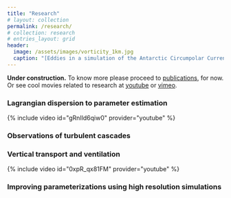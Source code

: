 ```yaml
---
title: "Research"
# layout: collection
permalink: /research/
# collection: research
# entries_layout: grid
header:
  image: /assets/images/vorticity_1km.jpg
  caption: "[Eddies in a simulation of the Antarctic Circumpolar Current.](/assets/documents/Balwada_et_al2018.pdf)"
---
```


**Under construction.**
To know more please proceed to [publications](/publications), for now.
Or see cool movies related to research at [youtube](https://www.youtube.com/user/dhruvsus/videos) or [vimeo](https://vimeo.com/user12345586).



### Lagrangian dispersion to parameter estimation
{% include video id="gRnIld6qiw0" provider="youtube" %}

### Observations of turbulent cascades 

### Vertical transport and ventilation
{% include video id="0xpR_qx81FM" provider="youtube" %}

### Improving parameterizations using high resolution simulations

